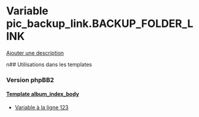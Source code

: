 # Variable pic_backup_link.BACKUP_FOLDER_LINK
[Ajouter une description](https://fa-tvars.appspot.com/pic_backup_link.BACKUP_FOLDER_LINK)

n## Utilisations dans les templates

### Version phpBB2

#### [Template album_index_body](subsilver/album_index_body.md)
* [Variable à la ligne 123](../subsilver/album_index_body.tpl#L123)